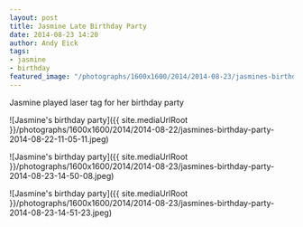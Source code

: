 ```yaml
---
layout: post
title: Jasmine Late Birthday Party
date: 2014-08-23 14:20
author: Andy Eick
tags: 
- jasmine
- birthday
featured_image: "/photographs/1600x1600/2014/2014-08-23/jasmines-birthday-party-2014-08-23-14-50-08.jpeg"
---
```

Jasmine played laser tag for her birthday party

![Jasmine's birthday party]({{ site.mediaUrlRoot }}/photographs/1600x1600/2014/2014-08-22/jasmines-birthday-party-2014-08-22-11-05-11.jpeg)

![Jasmine's birthday party]({{ site.mediaUrlRoot }}/photographs/1600x1600/2014/2014-08-23/jasmines-birthday-party-2014-08-23-14-50-08.jpeg)

![Jasmine's birthday party]({{ site.mediaUrlRoot }}/photographs/1600x1600/2014/2014-08-23/jasmines-birthday-party-2014-08-23-14-51-23.jpeg)
